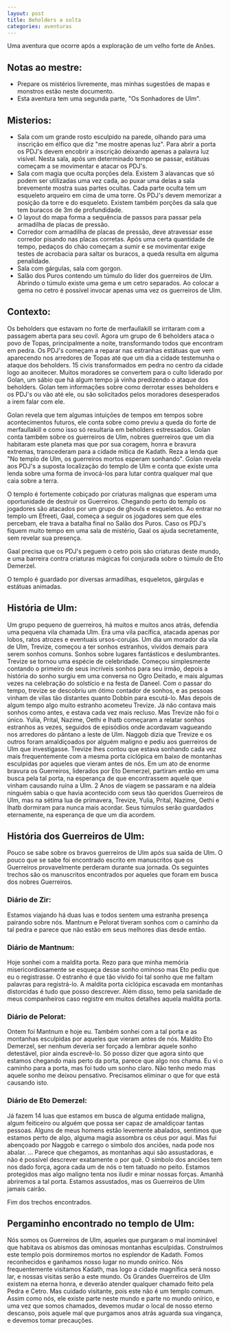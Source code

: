 ```yaml
---
layout: post
title: Beholders a solta
categories: aventuras
---
```


Uma aventura que ocorre após a exploração de um velho forte de Anões.

## Notas ao mestre:
+ Prepare os mistérios livremente, mas minhas sugestões de mapas e monstros estão neste documento.
+ Esta aventura tem uma segunda parte, "Os Sonhadores de Ulm".

## Misterios:
+ Sala com um grande rosto esculpido na parede, olhando para uma inscrição em élfico que diz "me mostre apenas luz". Para abrir a porta os PDJ's devem encobrir a inscrição deixando apenas a palavra luz visível. Nesta sala, após um determinado tempo se passar, estátuas começam a se movimentar e atacar os PDJ's.
+ Sala com magia que oculta porções dela. Existem 3 alavancas que só podem ser utilizadas uma vez cada, ao puxar uma delas a sala brevemente mostra suas partes ocultas. Cada parte oculta tem um esqueleto arqueiro em cima de uma torre. Os PDJ's devem memorizar a posição da torre e do esqueleto. Existem também porções da sala que tem buracos de 3m de profundidade.
+ O layout do mapa forma a sequência de passos para passar pela armadilha de placas de pressão.
+ Corredor com armadilha de placas de pressão, deve atravessar esse corredor pisando nas placas corretas. Após uma certa quantidade de tempo, pedaços do chão começam a sumir e se movimentar exige testes de acrobacia para saltar os buracos, a queda resulta em alguma penalidade.
+ Sala com gárgulas, sala com gorgon.
+ Salão dos Puros contendo um túmulo do líder dos guerreiros de Ulm. Abrindo o túmulo existe uma gema e um cetro separados. Ao colocar a gema no cetro é possível invocar apenas uma vez os guerreiros de Ulm.

## Contexto:
Os beholders que estavam no forte de merfaullakill se irritaram com a passagem aberta para seu covil. Agora um grupo de 6 beholders ataca o povo de Topas, principalmente a noite, transformando todos que encontram em pedra. Os PDJ's começam a reparar nas estranhas estátuas que vem aparecendo nos arredores de Topas até que um dia a cidade testemunha o ataque dos beholders. 15 civis transformados em pedra no centro da cidade logo ao anoitecer. Muitos moradores se convertem para o culto liderado por Golan, um sábio que há algum tempo já vinha predizendo o ataque dos beholders. Golan tem informações sobre como derrotar esses beholders e os PDJ's ou vão até ele, ou são solicitados pelos moradores desesperados a irem falar com ele.

Golan revela que tem algumas intuições de tempos em tempos sobre acontecimentos futuros, ele conta sobre como previu a queda do forte de merfaullakill e como isso só resultaria em beholders estressados. Golan conta também sobre os guerreiros de Ulm, nobres guerreiros que um dia habitaram este planeta mas que por sua coragem, honra e bravura extremas, transcederam para a cidade mítica de Kadath. Reza a lenda que "No templo de Ulm, os guerreiros mortos esperam sonhando". Golan revela aos PDJ's a suposta localização do templo de Ulm e conta que existe uma lenda sobre uma forma de invocá-los para lutar contra qualquer mal que caia sobre a terra.

O templo é fortemente cobiçado por criaturas malignas que esperam uma oportunidade de destruir os Guerreiros. Chegando perto do templo os jogadores são atacados por um grupo de ghouls e esqueletos. Ao entrar no templo um Efreeti, Gaal, começa a seguir os jogadores sem que eles percebam, ele trava a batalha final no Salão dos Puros. Caso os PDJ's fiquem muito tempo em uma sala de mistério, Gaal os ajuda secretamente, sem revelar sua presença.

Gaal precisa que os PDJ's peguem o cetro pois são criaturas deste mundo, e uma barreira contra criaturas mágicas foi conjurada sobre o túmulo de Eto Demerzel.

O templo é guardado por diversas armadilhas, esqueletos, gárgulas e estátuas animadas.

## História de Ulm:
Um grupo pequeno de guerreiros, há muitos e muitos anos atrás, defendia uma pequena vila chamada Ulm. Era uma vila pacífica, atacada apenas por lobos, ratos atrozes e eventuais ursos-corujas. Um dia um morador da vila de Ulm, Trevize, começou a ter sonhos estranhos, vivídos demais para serem sonhos comuns. Sonhos sobre lugares fantásticos e deslumbrantes. Trevize se tornou uma espécie de celebridade. Começou simplesmente contando o primeiro de seus incríveis sonhos para seu irmão, depois a história do sonho surgiu em uma conversa no Ogro Deitado, e mais algumas vezes na celebração do solstício e na festa de Daneel. Com o passar do tempo, trevize se descobriu um ótimo contador de sonhos, e as pessoas vinham de vilas tão distantes quanto Dobbin para escutá-lo. Mas depois de algum tempo algo muito estranho acometeu Trevize. Já não contava mais sonhos como antes, e estava cada vez mais recluso. Mas Trevize não foi o único. Yulia, Prital, Nazime, Oethi e Ihatb começaram a relatar sonhos estranhos as vezes, seguidos de episódios onde acordavam vagueando nos arredores do pântano a leste de Ulm. Naggob dizia que Trevize e os outros foram amaldiçoados por alguém maligno e pediu aos guerreiros de Ulm que investigasse. Trevize lhes contou que estava sonhando cada vez mais frequentemente com a mesma porta ciclópica em baixo de montanhas esculpidas por aqueles que vieram antes de nós. Em um ato de enorme bravura os Guerreiros, liderados por Eto Demerzel, partiram então em uma busca pela tal porta, na esperança de que encontrassem aquele que vinham causando ruína a Ulm. 2 Anos de viagem se passaram e na aldeia ninguém sabia o que havia acontecido com seus tão queridos Guerreiros de Ulm, mas na sétima lua de primavera, Trevize, Yulia, Prital, Nazime, Oethi e Ihatb dormiram para nunca mais acordar. Seus túmulos serão guardados eternamente, na esperança de que um dia acordem.

## História dos Guerreiros de Ulm:
Pouco se sabe sobre os bravos guerreiros de Ulm após sua saída de Ulm. O pouco que se sabe foi encontrado escrito em manuscritos que os Guerreiros provavelmente perderam durante sua jornada. Os seguintes trechos são os manuscritos encontrados por aqueles que foram em busca dos nobres Guerreiros.

### Diário de Zir:
Estamos viajando há duas luas e todos sentem uma estranha presença pairando sobre nós. Mantnum e Pelorat tiveram sonhos com o caminho da tal pedra e parece que não estão em seus melhores dias desde então.

### Diário de Mantnum:
Hoje sonhei com a maldita porta. Rezo para que minha memória misericordiosamente se esqueça desse sonho ominoso mas Eto pediu que eu o registrasse. O estranho é que tão vívido foi tal sonho que me faltam palavras para registrá-lo. A maldita porta ciclópica escavada em montanhas distorcidas é tudo que posso descrever. Além disso, temo pela sanidade de meus companheiros caso registre em muitos detalhes aquela maldita porta.

### Diário de Pelorat:
Ontem foi Mantnum e hoje eu. Também sonhei com a tal porta e as montanhas esculpidas por aqueles que vieram antes de nós. Maldito Eto Demerzel, ser nenhum deveria ser forçado a lembrar aquele sonho detestável, pior ainda escrevê-lo. Só posso dizer que agora sinto que estamos chegando mais perto da porta, parece que algo nos chama. Eu vi o caminho para a porta, mas foi tudo um sonho claro. Não tenho medo mas aquele sonho me deixou pensativo. Precisamos eliminar o que for que está causando isto.

### Diário de Eto Demerzel:
Já fazem 14 luas que estamos em busca de alguma entidade maligna, algum feiticeiro ou alguém que possa ser capaz de amaldiçoar tantas pessoas. Alguns de meus homens estão levemente abalados, sentimos que estamos perto de algo, alguma magia assombra os céus por aqui. Mas fui abençoado por Naggob e carrego o símbolo dos anciões, nada pode nos abalar.
...
Parece que chegamos, as montanhas aqui são assustadoras, e não é possível descrever exatamente o por quê. O símbolo dos anciões tem nos dado força, agora cada um de nós o tem tatuado no peito. Estamos protegidos mas algo maligno tenta nos iludir e minar nossas forças. Amanhã abriremos a tal porta. Estamos assustados, mas os Guerreiros de Ulm jamais cairão.

Fim dos trechos encontrados.

## Pergaminho encontrado no templo de Ulm:
Nós somos os Guerreiros de Ulm, aqueles que purgaram o mal inominável que habitava os abismos das ominosas montanhas esculpidas. Construímos este templo pois dormiremos mortos no esplendor de Kadath. Fomos reconhecidos e ganhamos nosso lugar no mundo onírico. Nós frequentemente visitamos Kadath, mas logo a cidade magnífica será nosso lar, e nossas visitas serão a este mundo. Os Grandes Guerreiros de Ulm existem na eterna honra, e deverão atender qualquer chamado feito pela Pedra e Cetro. Mas cuidado visitante, pois este não é um templo comum. Assim como nós, ele existe parte neste mundo e parte no mundo onírico, e uma vez que somos chamados, devemos mudar o local de nosso eterno descanso, pois aquele mal que purgamos anos atrás aguarda sua vingança, e devemos tomar precauções.
